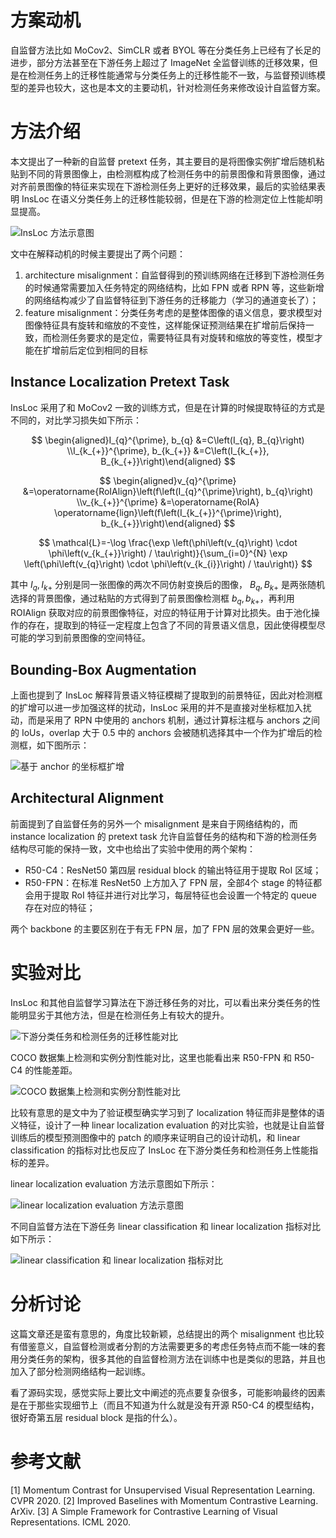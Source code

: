 # 方案动机

自监督方法比如 MoCov2、SimCLR 或者 BYOL 等在分类任务上已经有了长足的进步，部分方法甚至在下游任务上超过了 ImageNet 全监督训练的迁移效果，但是在检测任务上的迁移性能通常与分类任务上的迁移性能不一致，与监督预训练模型的差异也较大，这也是本文的主要动机，针对检测任务来修改设计自监督方案。

# 方法介绍

本文提出了一种新的自监督 pretext 任务，其主要目的是将图像实例扩增后随机粘贴到不同的背景图像上，由检测框构成了检测任务中的前景图像和背景图像，通过对齐前景图像的特征来实现在下游检测任务上更好的迁移效果，最后的实验结果表明 InsLoc 在语义分类任务上的迁移性能较弱，但是在下游的检测定位上性能却明显提高。

![InsLoc 方法示意图](../img/insloc-1.png)

文中在解释动机的时候主要提出了两个问题：

1. architecture misalignment：自监督得到的预训练网络在迁移到下游检测任务的时候通常需要加入任务特定的网络结构，比如 FPN 或者 RPN 等，这些新增的网络结构减少了自监督特征到下游任务的迁移能力（学习的通道变长了）；
2. feature misalignment：分类任务考虑的是整体图像的语义信息，要求模型对图像特征具有旋转和缩放的不变性，这样能保证预测结果在扩增前后保持一致，而检测任务要求的是定位，需要特征具有对旋转和缩放的等变性，模型才能在扩增前后定位到相同的目标

## Instance Localization Pretext Task

InsLoc 采用了和 MoCov2 一致的训练方式，但是在计算的时候提取特征的方式是不同的，对比学习损失如下所示：

$$ \begin{aligned}I_{q}^{\prime}, b_{q} &=C\left(I_{q}, B_{q}\right) \\I_{k_{+}}^{\prime}, b_{k_{+}} &=C\left(I_{k_{+}}, B_{k_{+}}\right)\end{aligned} $$

$$ \begin{aligned}v_{q}^{\prime} &=\operatorname{RoIAlign}\left(f\left(I_{q}^{\prime}\right), b_{q}\right) \\v_{k_{+}}^{\prime} &=\operatorname{RoIA} \operatorname{lign}\left(f\left(I_{k_{+}}^{\prime}\right), b_{k_{+}}\right)\end{aligned} $$

$$ \mathcal{L}=-\log \frac{\exp \left(\phi\left(v_{q}\right) \cdot \phi\left(v_{k_{+}}\right) / \tau\right)}{\sum_{i=0}^{N} \exp \left(\phi\left(v_{q}\right) \cdot \phi\left(v_{k_{i}}\right) / \tau\right)} $$

其中 $I_q, I_{k+}$ 分别是同一张图像的两次不同仿射变换后的图像， $B_q, B_{k+}$ 是两张随机选择的背景图像，通过粘贴的方式得到了前景图像检测框 $b_q, b_{k+}$，再利用 ROIAlign 获取对应的前景图像特征，对应的特征用于计算对比损失。由于池化操作的存在，提取到的特征一定程度上包含了不同的背景语义信息，因此使得模型尽可能的学习到前景图像的空间特征。

## Bounding-Box Augmentation

上面也提到了 InsLoc 解释背景语义特征模糊了提取到的前景特征，因此对检测框的扩增可以进一步加强这样的扰动，InsLoc 采用的并不是直接对坐标框加入扰动，而是采用了 RPN 中使用的 anchors 机制，通过计算标注框与 anchors 之间的 IoUs，overlap 大于 0.5 中的 anchors 会被随机选择其中一个作为扩增后的检测框，如下图所示：

![基于 anchor 的坐标框扩增](../img/insloc-2.png)

## Architectural Alignment

前面提到了自监督任务的另外一个 misalignment 是来自于网络结构的，而 instance localization 的 pretext task 允许自监督任务的结构和下游的检测任务结构尽可能的保持一致，文中也给出了实验中使用的两个架构：

- R50-C4：ResNet50 第四层 residual block 的输出特征用于提取 RoI 区域；
- R50-FPN：在标准 ResNet50 上方加入了 FPN 层，全部4个 stage 的特征都会用于提取 RoI 特征并进行对比学习，每层特征也会设置一个特定的 queue 存在对应的特征；

两个 backbone 的主要区别在于有无 FPN 层，加了 FPN 层的效果会更好一些。

# 实验对比

InsLoc 和其他自监督学习算法在下游迁移任务的对比，可以看出来分类任务的性能明显劣于其他方法，但是在检测任务上有较大的提升。

![下游分类任务和检测任务的迁移性能对比](../img/insloc-exp-1.png)

COCO 数据集上检测和实例分割性能对比，这里也能看出来 R50-FPN 和 R50-C4 的性能差距。

![COCO 数据集上检测和实例分割性能对比](../img/insloc-exp-2.png)

比较有意思的是文中为了验证模型确实学习到了 localization 特征而非是整体的语义特征，设计了一种 linear localization evaluation 的对比实验，也就是让自监督训练后的模型预测图像中的 patch 的顺序来证明自己的设计动机，和 linear classification 的指标对比也反应了 InsLoc 在下游分类任务和检测任务上性能指标的差异。

linear localization evaluation 方法示意图如下所示：

![linear localization evaluation 方法示意图](../img/insloc-exp-3.png)

不同自监督方法在下游任务 linear classification 和 linear localization 指标对比如下所示：

![linear classification 和 linear localization 指标对比](../img/insloc-exp-4.png)

# 分析讨论

这篇文章还是蛮有意思的，角度比较新颖，总结提出的两个 misalignment 也比较有借鉴意义，自监督检测或者分割的方法需要更多的考虑任务特点而不能一味的套用分类任务的架构，很多其他的自监督检测方法在训练中也是类似的思路，并且也加入了部分检测网络结构一起训练。

看了源码实现，感觉实际上要比文中阐述的亮点要复杂很多，可能影响最终的因素是在于那些实现细节上（而且不知道为什么就是没有开源 R50-C4 的模型结构，很好奇第五层 residual block 是指的什么）。

# 参考文献

[1] Momentum Contrast for Unsupervised Visual Representation Learning. CVPR 2020.
[2] Improved Baselines with Momentum Contrastive Learning. ArXiv.
[3] A Simple Framework for Contrastive Learning of Visual Representations. ICML 2020.
